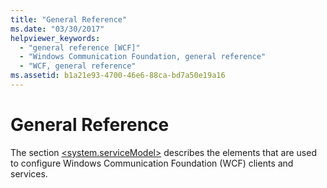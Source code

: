 ```yaml
---
title: "General Reference"
ms.date: "03/30/2017"
helpviewer_keywords: 
  - "general reference [WCF]"
  - "Windows Communication Foundation, general reference"
  - "WCF, general reference"
ms.assetid: b1a21e93-4700-46e6-88ca-bd7a50e19a16
---
```

# General Reference
The section [\<system.serviceModel>](../configure-apps/file-schema/wcf/system-servicemodel.md) describes the elements that are used to configure Windows Communication Foundation (WCF) clients and services.
